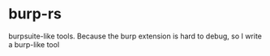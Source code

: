 # burp-rs

burpsuite-like tools. Because the burp extension is hard to debug, so I write a burp-like tool
